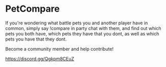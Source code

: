# PetCompare
If you're wondering what battle pets you and another player have in common, simply say !compare in party chat with them, and find out which pets you both have, which pets they have that you dont, as well as which pets you have that they dont.

 

Become a community member and help contribute!

https://discord.gg/Qgkpm8CEuZ
